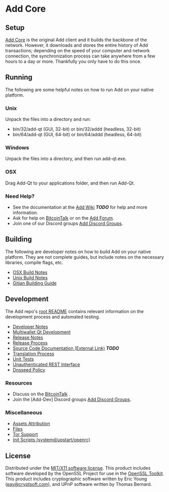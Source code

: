Add Core
=====================

Setup
---------------------
[Add Core](http://addcoin.com) is the original Add client and it builds the backbone of the network. However, it downloads and stores the entire history of Add transactions; depending on the speed of your computer and network connection, the synchronization process can take anywhere from a few hours to a day or more. Thankfully you only have to do this once.

Running
---------------------
The following are some helpful notes on how to run Add on your native platform.

### Unix

Unpack the files into a directory and run:

- bin/32/add-qt (GUI, 32-bit) or bin/32/addd (headless, 32-bit)
- bin/64/add-qt (GUI, 64-bit) or bin/64/addd (headless, 64-bit)

### Windows

Unpack the files into a directory, and then run add-qt.exe.

### OSX

Drag Add-Qt to your applications folder, and then run Add-Qt.

### Need Help?

* See the documentation at the [Add Wiki]() ***TODO***
for help and more information.
* Ask for help on [BitcoinTalk]() or on the [Add Forum]().
* Join one of our Discord groups [Add Discord Groups]().

Building
---------------------
The following are developer notes on how to build Add on your native platform. They are not complete guides, but include notes on the necessary libraries, compile flags, etc.

- [OSX Build Notes](build-osx.md)
- [Unix Build Notes](build-unix.md)
- [Gitian Building Guide](gitian-building.md)

Development
---------------------
The Add repo's [root README](https://github.com/eastcoastcrypto/Add/blob/master/README.md) contains relevant information on the development process and automated testing.

- [Developer Notes](developer-notes.md)
- [Multiwallet Qt Development](multiwallet-qt.md)
- [Release Notes](release-notes.md)
- [Release Process](release-process.md)
- [Source Code Documentation (External Link)](https://dev.visucore.com/bitcoin/doxygen/) ***TODO***
- [Translation Process](translation_process.md)
- [Unit Tests](unit-tests.md)
- [Unauthenticated REST Interface](REST-interface.md)
- [Dnsseed Policy](dnsseed-policy.md)

### Resources

* Discuss on the [BitcoinTalk]() .
* Join the [Add-Dev] Discord groups [Add Discord Groups]().

### Miscellaneous
- [Assets Attribution](assets-attribution.md)
- [Files](files.md)
- [Tor Support](tor.md)
- [Init Scripts (systemd/upstart/openrc)](init.md)

License
---------------------
Distributed under the [MIT/X11 software license](http://www.opensource.org/licenses/mit-license.php).
This product includes software developed by the OpenSSL Project for use in the [OpenSSL Toolkit](https://www.openssl.org/). This product includes
cryptographic software written by Eric Young ([eay@cryptsoft.com](mailto:eay@cryptsoft.com)), and UPnP software written by Thomas Bernard.

